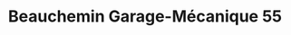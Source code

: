 ---
title: "Beauchemin Garage-Mécanique 55"
url: /becancour/beauchemin-garage-mecanique-55/
shop: Autowerkstatt
---